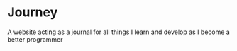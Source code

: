 # Journey
A website acting as a journal for all things I learn and develop as I become a better programmer
